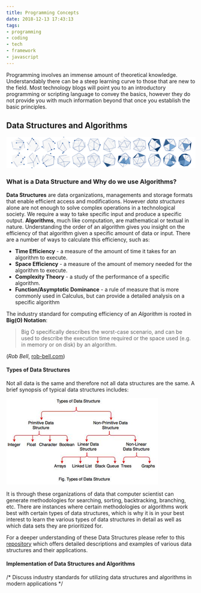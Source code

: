 ```yaml
---
title: Programming Concepts
date: 2018-12-13 17:43:13
tags: 
- programming 
- coding 
- tech 
- framework 
- javascript 
---
```

Programming involves an immense amount of theoretical knowledge. Understandably there can be a steep learning curve to those that are new to the field. Most technology blogs will point you to an introductory programming or scripting language to convey the basics, however they do not provide you with much information beyond that once you establish the basic principles. 

## Data Structures and Algorithms 
![Image1](https://raw.githubusercontent.com/Developer-Handshake/Developer-Handshake.github.io/org-page/img-media/dsa-img.jpg)

### What is a Data Structure and Why do we use Algorithms? 
**Data Structures** are data organizations, managements and storage formats that enable efficient access and modifications. However  _data structures_ alone are not enough to solve complex operations in a technological society. We require a way to take specific input and produce a specific output. **Algorithms**, much like computation, are mathematical or textual in nature. Understanding the order of an algorithm gives you insight on the efficiency of that algorithm given a specific amount of data or input. There are a number of ways to calculate this efficiency, such as: 

* **Time Efficiency** - a measure of the amount of time it takes for an algorithm to execute. 
* **Space Efficiency** - a measure of the amount of memory needed for the algorithm to execute. 
* **Complexity Theory** - a study of the performance of a specific algorithm. 
* **Function/Asymptotic Dominance** - a rule of measure that is more commonly used in Calculus, but can provide a detailed analysis on a specific algorithm 

The industry standard for computing efficiency of an _Algorithm_ is rooted in **Big(O) Notation**:

> Big O specifically describes the worst-case scenario, and can be used to describe the execution time required or the space used (e.g. in memory or on disk) by an algorithm.

(_Rob Bell_, [rob-bell.com](https://rob-bell.net/2009/06/a-beginners-guide-to-big-o-notation/))

#### Types of Data Structures
Not all data is the same and therefore not all data structures are the same. A brief synopsis of typical data structures includes: 

![Diagram1](https://raw.githubusercontent.com/Developer-Handshake/Developer-Handshake.github.io/org-page/img-media/data-structures.jpeg)

It is through these organizations of data that computer scientist can generate methodologies for searching, sorting, backtracking, branching, etc. There are instances where certain methodologies or algorithms work best with certain types of data structures, which is why it is in your best interest to learn the various types of data structures in detail as well as which data sets they are prioritized for. 

For a deeper understanding of these Data Structures please refer to this [repository](https://github.com/Jzbonner/ProgrammingConcepts) which offers detailed descriptions and examples of various data structures and their applications. 

#### Implementation of Data Structures and Algorithms 
/* Discuss industry standards for utilizing data structures and algorithms in modern applications */ 





